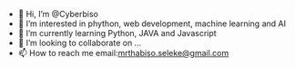 - 👋 Hi, I’m @Cyberbiso
- 👀 I’m interested in phython, web development, machine learning and AI
- 🌱 I’m currently learning Python, JAVA and Javascript 
- 💞️ I’m looking to collaborate on ...
- 📫 How to reach me email:mrthabiso.seleke@gmail.com

<!---
Cyberbiso/Cyberbiso is a ✨ special ✨ repository because its `README.md` (this file) appears on your GitHub profile.
You can click the Preview link to take a look at your changes.
--->
